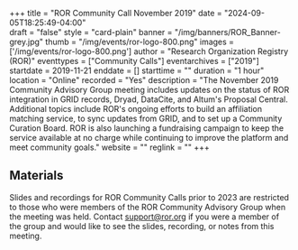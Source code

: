 +++
title = "ROR Community Call November 2019" 
date = "2024-09-05T18:25:49-04:00"  
draft = "false" 
style = "card-plain" 
banner = "/img/banners/ROR_Banner-grey.jpg" 
thumb = "/img/events/ror-logo-800.png" 
images = ['/img/events/ror-logo-800.png']
author = "Research Organization Registry (ROR)" 
eventtypes = ["Community Calls"]
eventarchives = ["2019"]
startdate = 2019-11-21
enddate = []
starttime = ""
duration = "1 hour"
location = "Online"
recorded = "Yes"
description = "The November 2019 Community Advisory Group meeting includes updates on the status of ROR integration in GRID records, Dryad, DataCite, and Altum's Proposal Central. Additional topics include ROR's ongoing efforts to build an affiliation matching service, to sync updates from GRID, and to set up a Community Curation Board. ROR is also launching a fundraising campaign to keep the service available at no charge while continuing to improve the platform and meet community goals."
website = ""
reglink = ""
+++

## Materials 

Slides and recordings for ROR Community Calls prior to 2023 are restricted to those who were members of the ROR Community Advisory Group when the meeting was held. Contact support@ror.org if you were a member of the group and would like to see the slides, recording, or notes from this meeting.  